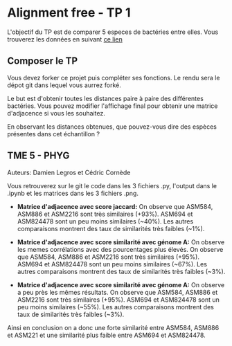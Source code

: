
# Alignment free - TP 1

L'objectif du TP est de comparer 5 especes de bactéries entre elles.
Vous trouverez les données en suivant [ce lien](https://we.tl/t-WeWvheBBGX)

## Composer le TP

Vous devez forker ce projet puis compléter ses fonctions.
Le rendu sera le dépot git dans lequel vous aurrez forké.

Le but est d'obtenir toutes les distances paire à paire des différentes bactéries.
Vous pouvez modifier l'affichage final pour obtenir une matrice d'adjacence si vous les souhaitez.

En observant les distances obtenues, que pouvez-vous dire des espèces présentes dans cet échantillon ?

## TME 5 - PHYG

Auteurs: Damien Legros et Cédric Cornède

Vous retrouverez sur le git le code dans les 3 fichiers .py, l'output dans le .ipynb et les matrices dans les 3 fichiers .png.

- **Matrice d'adjacence avec score jaccard:** On observe que ASM584, ASM886 et ASM2216 sont très similaires (+93%). ASM694 et ASM824478 sont un peu moins similaires (~40%). Les autres comparaisons montrent des taux de similarités très faibles (~1%).

- **Matrice d'adjacence avec score similarité avec génome A:** On observe les memes corrélations avec des pourcentages plus élevés. On observe que ASM584, ASM886 et ASM2216 sont très similaires (+95%). ASM694 et ASM824478 sont un peu moins similaires (~67%). Les autres comparaisons montrent des taux de similarités très faibles (~3%).

- **Matrice d'adjacence avec score similarité avec génome A:** On observe a peu près les mêmes résultats. On observe que ASM584, ASM886 et ASM2216 sont très similaires (+95%). ASM694 et ASM824478 sont un peu moins similaires (~55%). Les autres comparaisons montrent des taux de similarités très faibles (~3%).

Ainsi en conclusion on a donc une forte similarité entre ASM584, ASM886 et ASM221 et une similarité plus faible entre ASM694 et ASM824478.
